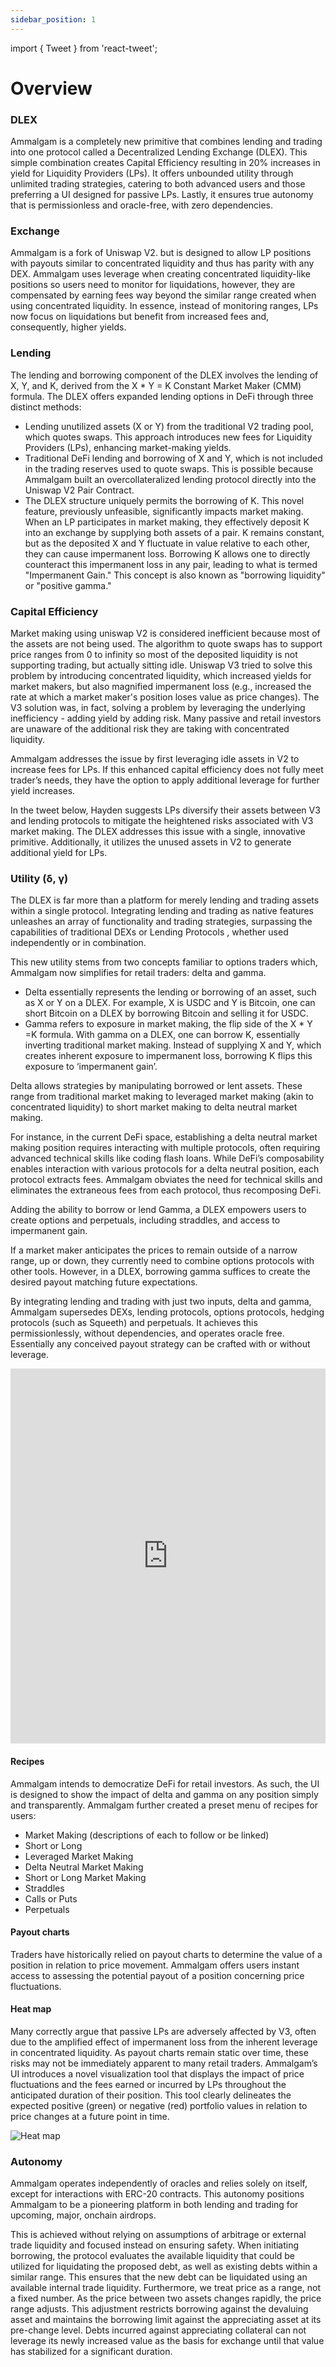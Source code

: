 ```yaml
---
sidebar_position: 1
---
```


import { Tweet } from 'react-tweet';

# Overview

### DLEX

Ammalgam is a completely new primitive that combines lending and trading into
one protocol called a Decentralized Lending Exchange (DLEX). This simple
combination creates Capital Efficiency resulting in 20% increases in yield for
Liquidity Providers (LPs). It offers unbounded utility through unlimited
trading strategies, catering to both advanced users and those preferring a UI
designed for passive LPs. Lastly, it ensures true autonomy that is
permissionless and oracle-free, with zero dependencies.

### Exchange

Ammalgam is a fork of Uniswap V2. but is designed to allow LP positions with
payouts similar to concentrated liquidity and thus has parity with any DEX.
Ammalgam uses leverage when creating concentrated liquidity-like positions so
users need to monitor for liquidations, however, they are compensated by earning
fees way beyond the similar range created when using concentrated liquidity. In
essence, instead of monitoring ranges, LPs now focus on liquidations but benefit
from increased fees and, consequently, higher yields.


### Lending

The lending and borrowing component of the DLEX involves the lending of X, Y,
and K, derived from the X * Y = K Constant Market Maker (CMM) formula. The DLEX
offers expanded lending options in DeFi through three distinct methods:

* Lending unutilized assets (X or Y) from the traditional V2 trading pool, which
  quotes swaps. This approach introduces new fees for Liquidity Providers (LPs),
  enhancing market-making yields.
* Traditional DeFi lending and borrowing of X and Y, which is not included in
  the trading reserves used to quote swaps. This is possible because Ammalgam
  built an overcollateralized lending protocol directly into the Uniswap V2 Pair
  Contract. 
* The DLEX structure uniquely permits the borrowing of K. This novel feature,
  previously unfeasible, significantly impacts market making. When an LP
  participates in market making, they effectively deposit K into an exchange by
  supplying both assets of a pair. K remains constant, but as the deposited X
  and Y fluctuate in value relative to each other, they can cause impermanent
  loss. Borrowing K allows one to directly counteract this impermanent loss in
  any pair, leading to what is termed "Impermanent Gain." This concept is also
  known as "borrowing liquidity" or "positive gamma." 


### Capital Efficiency

Market making using uniswap V2 is considered inefficient because most of the
assets are not being used. The algorithm to quote swaps has to
support price ranges from 0 to infinity so most of the deposited liquidity is
not supporting trading, but actually sitting idle. Uniswap V3 tried to solve
this problem by introducing concentrated liquidity, which increased yields for
market makers, but also magnified impermanent loss (e.g., increased the rate at
which a market maker's position loses value as price changes). The V3 solution
was, in fact, solving a problem by leveraging the underlying inefficiency -
adding yield by adding risk. Many passive and retail investors are unaware of
the additional risk they are taking with concentrated liquidity.


Ammalgam addresses the issue by first leveraging idle assets in V2 to increase
fees for LPs. If this enhanced capital efficiency does not fully meet trader’s
needs, they have the option to apply additional leverage for further yield
increases. 

In the tweet below, Hayden suggests LPs diversify their assets between V3 and
lending protocols to mitigate the heightened risks associated with V3 market
making. The DLEX addresses this issue with a single, innovative primitive.
Additionally, it utilizes the unused assets in V2 to generate additional yield
for LPs.

<Tweet id="1452832342788169732" />


### Utility (δ, γ)

The DLEX is far more than a platform for merely lending and trading assets
within a single protocol. Integrating lending and trading as native features
unleashes an array of functionality and trading strategies, surpassing the
capabilities of traditional DEXs or Lending Protocols , whether used
independently or in combination.

This new utility stems from two concepts familiar to options traders which,
Ammalgam now simplifies for retail traders: delta and gamma.

* Delta essentially represents the lending or borrowing of an asset, such as X or
Y on a DLEX. For example, X is USDC and Y is Bitcoin, one can short Bitcoin on a
DLEX by borrowing Bitcoin and selling it for USDC. 
* Gamma refers to exposure in market making, the flip side of the X * Y =K
formula. With gamma on a DLEX, one can borrow K, essentially inverting
traditional market making. Instead of supplying X and Y, which creates inherent
exposure to impermanent loss, borrowing K flips this exposure to ‘impermanent
gain’.

Delta allows strategies by manipulating borrowed or lent assets. These range
from traditional market making to leveraged market making (akin to concentrated
liquidity) to short market making to delta neutral market making. 

For instance, in the current DeFi space, establishing a delta neutral market
making position requires interacting with multiple protocols, often requiring
advanced technical skills like coding flash loans. While DeFi’s composability
enables interaction with various protocols for a delta neutral position, each
protocol extracts fees. Ammalgam obviates the need for technical skills and
eliminates the extraneous fees from each protocol, thus recomposing DeFi.

Adding the ability to borrow or lend Gamma, a DLEX empowers users to create
options and perpetuals, including straddles, and access to impermanent gain. 

If a market maker anticipates the prices to remain outside of a narrow range, up
or down, they currently need to combine options protocols with other tools.
However, in a DLEX, borrowing gamma suffices to create the desired payout
matching future expectations.

By integrating lending and trading with just two inputs, delta and gamma,
Ammalgam supersedes DEXs, lending protocols, options protocols, hedging
protocols (such as Squeeth) and perpetuals. It achieves this permissionlessly,
without dependencies, and operates oracle free. Essentially any conceived
payout strategy can be crafted with or without leverage.

<iframe 
 src="https://www.desmos.com/calculator/zzgneljqca"
 frameBorder="0" 
 allowFullScreen
 width="100%"
 height="600">
</iframe>

#### Recipes

Ammalgam intends to democratize DeFi for retail investors. As such, the UI is
designed to show the impact of delta and gamma on any position simply and
transparently. Ammalgam further created a preset menu of recipes for users: 

* Market Making (descriptions of each to follow or be linked)
* Short or Long
* Leveraged Market Making
* Delta Neutral Market Making
* Short or Long Market Making
* Straddles
* Calls or Puts
* Perpetuals


#### Payout charts

Traders have historically relied on payout charts to determine the value of a
position in relation to price movement. Ammalgam offers users instant access to
assessing the potential payout of a position concerning price fluctuations.

#### Heat map

Many correctly argue that passive LPs are adversely affected by V3, often due to
the amplified effect of impermanent loss from the inherent leverage in
concentrated liquidity. As payout charts remain static over time, these risks
may not be immediately apparent to many retail traders. Ammalgam’s UI introduces
a novel visualization tool that displays the impact of price fluctuations and
the fees earned or incurred by LPs throughout the anticipated duration of their
position. This tool clearly delineates the expected positive (green) or negative
(red) portfolio values in relation to price changes at a future point in time.

![Heat map](/charts/Delta_Neutral_Payout_Heat_Map.png)

### Autonomy

Ammalgam operates independently of oracles and relies solely on itself, except
for interactions with ERC-20 contracts. This autonomy positions Ammalgam to be a
pioneering platform in both lending and trading for upcoming, major, onchain
airdrops.

This is achieved without relying on assumptions of arbitrage or external trade
liquidity and focused instead on ensuring safety. When initiating borrowing, the
protocol evaluates the available liquidity that could be utilized for
liquidating the proposed debt, as well as existing debts within a similar range.
This ensures that the new debt can be liquidated using an available internal
trade liquidity. Furthermore, we treat price as a range, not a fixed number. As
the price between two assets changes rapidly, the price range adjusts. This
adjustment restricts borrowing against the devaluing asset and maintains the
borrowing limit against the appreciating asset at its pre-change level. Debts
incurred against appreciating collateral can not leverage its newly increased
value as the basis for exchange until that value has stabilized for a
significant duration.
